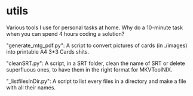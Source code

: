 # utils
Various tools I use for personal tasks at home. Why do a 10-minute task when you can spend 4 hours coding a solution?


"generate_mtg_pdf.py":
A script to convert pictures of cards (in ./images) into printable A4 3*3 Cards shits.

"cleanSRT.py":
A script, in a SRT folder, clean the name of SRT or delete superfluous ones, to have them in the right format for MKVToolNIX.

"_listfilesInDir.py":
A script to list every files in a directory and make a file with all their names.
